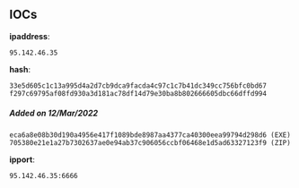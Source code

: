 
## IOCs

__ipaddress__:

```text
95.142.46.35 
```
__hash__:

```text
33e5d605c1c13a995d4a2d7cb9dca9facda4c97c1c7b41dc349cc756bfc0bd67
f297c69795af08fd930a3d181ac78df14d79e30ba8b802666605dbc66dffd994 
```
##### Added on 12/Mar/2022
```text
eca6a8e08b30d190a4956e417f1089bde8987aa4377ca40300eea99794d298d6 (EXE)
705380e21e1a27b7302637ae0e94ab37c906056ccbf06468e1d5ad63327123f9 (ZIP)
```


__ipport__:

```text
95.142.46.35:6666
```

